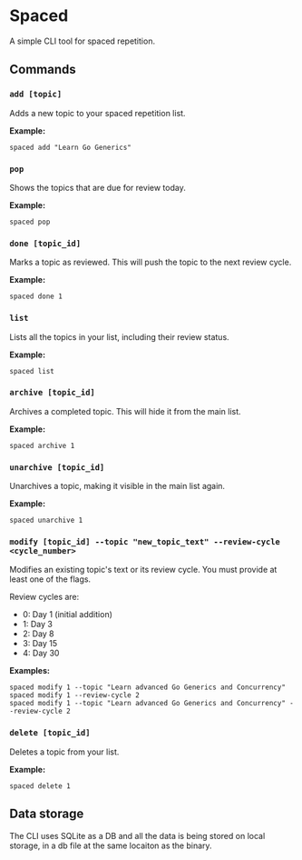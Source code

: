 # Spaced

A simple CLI tool for spaced repetition.

## Commands

### `add [topic]`

Adds a new topic to your spaced repetition list.

**Example:**
```
spaced add "Learn Go Generics"
```

### `pop`

Shows the topics that are due for review today.

**Example:**
```
spaced pop
```

### `done [topic_id]`

Marks a topic as reviewed. This will push the topic to the next review cycle.

**Example:**
```
spaced done 1
```

### `list`

Lists all the topics in your list, including their review status.

**Example:**
```
spaced list
```

### `archive [topic_id]`

Archives a completed topic. This will hide it from the main list.

**Example:**
```
spaced archive 1
```

### `unarchive [topic_id]`

Unarchives a topic, making it visible in the main list again.

**Example:**
```
spaced unarchive 1
```

### `modify [topic_id] --topic "new_topic_text" --review-cycle <cycle_number>`

Modifies an existing topic's text or its review cycle. You must provide at least one of the flags.

Review cycles are:
- 0: Day 1 (initial addition)
- 1: Day 3
- 2: Day 8
- 3: Day 15
- 4: Day 30

**Examples:**
```
spaced modify 1 --topic "Learn advanced Go Generics and Concurrency"
spaced modify 1 --review-cycle 2
spaced modify 1 --topic "Learn advanced Go Generics and Concurrency" --review-cycle 2
```

### `delete [topic_id]`

Deletes a topic from your list.

**Example:**
```
spaced delete 1
```

## Data storage
The CLI uses SQLite as a DB and all the data is being stored on local storage, in a db file at the same locaiton as the binary.
